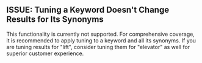 ## ISSUE: Tuning a Keyword Doesn't Change Results for Its Synonyms
This functionality is currently not supported. For comprehensive coverage, it is recommended to apply tuning to a keyword and all its synonyms. If you are tuning results for "lift", consider tuning them for "elevator" as well for superior customer experience.  
